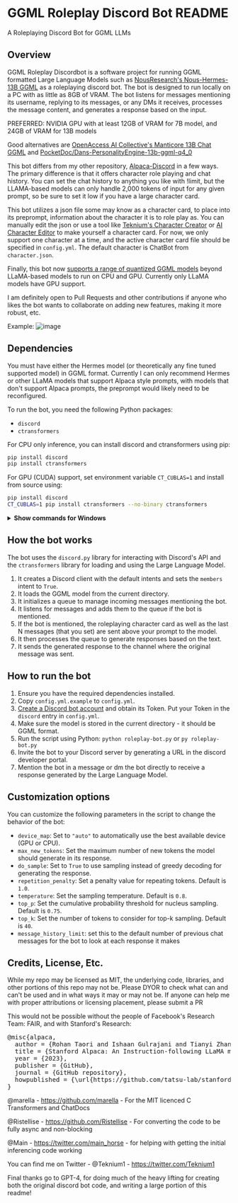 # GGML Roleplay Discord Bot README
A Roleplaying Discord Bot for GGML LLMs

## Overview
GGML Roleplay Discordbot is a software project for running GGML formatted Large Language Models such as [NousResearch's Nous-Hermes-13B GGML](https://huggingface.co/TheBloke/Nous-Hermes-13B-GGML) as a roleplaying discord bot. The bot is designed to run locally on a PC with as little as 8GB of VRAM. The bot listens for messages mentioning its username, replying to its messages, or any DMs it receives, processes the message content, and generates a response based on the input.

PREFERRED: NVIDIA GPU with at least 12GB of VRAM for 7B model, and 24GB of VRAM for 13B models

Good alternatives are [OpenAccess AI Collective's Manticore 13B Chat GGML](https://huggingface.co/TheBloke/manticore-13b-chat-pyg-GGML)
and [PocketDoc/Dans-PersonalityEngine-13b-ggml-q4_0](https://huggingface.co/PocketDoc/Dans-PersonalityEngine-13b-ggml-q4_0)

This bot differs from my other repository, [Alpaca-Discord](https://github.com/teknium1/alpaca-discord) in a few ways.
The primary difference is that it offers character role playing and chat history. You can set the chat history to anything you like with !limit, but the LLAMA-based models can only handle 2,000 tokens of input for any given prompt, so be sure to set it low if you have a large character card.

This bot utilizes a json file some may know as a character card, to place into its preprompt, information about the character it is to role play as.
You can manually edit the json or use a tool like [Teknium's Character Creator](https://teknium1.github.io/charactercreator/index.html) or [AI Character Editor](https://zoltanai.github.io/character-editor/) to make yourself a character card.
For now, we only support one character at a time, and the active character card file should be specified in `config.yml`.  The default character is ChatBot from `character.json`.

Finally, this bot now [supports a range of quantized GGML models](https://github.com/marella/ctransformers#supported-models) beyond LLaMA-based models to run on CPU and GPU. Currently only LLaMA models have GPU support.

I am definitely open to Pull Requests and other contributions if anyone who likes the bot wants to collaborate on adding new features, making it more robust, etc.

Example:
![image](https://user-images.githubusercontent.com/127238744/228260843-f623d17a-fb0c-4289-ab59-eae1e676b4b7.png)


## Dependencies
You must have either the Hermes model (or theoretically any fine tuned supported model) in GGML format.
Currently I can only recommend Hermes or other LLaMA models that support Alpaca style prompts, with models that don't support Alpaca prompts, the preprompt would likely need to be reconfigured.

To run the bot, you need the following Python packages:
- `discord`
- `ctransformers`

For CPU only inference, you can install discord and ctransformers using pip:

```sh
pip install discord
pip install ctransformers
```

For GPU (CUDA) support, set environment variable `CT_CUBLAS=1` and install from source using:

```sh
pip install discord
CT_CUBLAS=1 pip install ctransformers --no-binary ctransformers
```

<details>
<summary><strong>Show commands for Windows</strong></summary><br>

On Windows PowerShell run:

```sh
py -m pip install discord
$env:CT_CUBLAS=1
py -m pip install ctransformers --no-binary ctransformers
```

On Windows Command Prompt run:

```sh
py -m pip install discord
set CT_CUBLAS=1
py -m pip install ctransformers --no-binary ctransformers
```

</details>


## How the bot works
The bot uses the `discord.py` library for interacting with Discord's API and the `ctransformers` library for loading and using the Large Language Model.

1. It creates a Discord client with the default intents and sets the `members` intent to `True`.
2. It loads the GGML model from the current directory.
3. It initializes a queue to manage incoming messages mentioning the bot.
4. It listens for messages and adds them to the queue if the bot is mentioned.
5. If the bot is mentioned, the roleplaying character card as well as the last N messages (that you set) are sent above your prompt to the model.
6. It then processes the queue to generate responses based on the text.
7. It sends the generated response to the channel where the original message was sent. 

## How to run the bot
1. Ensure you have the required dependencies installed.
2. Copy `config.yml.example` to `config.yml`.
3. [Create a Discord bot account](https://discordpy.readthedocs.io/en/stable/discord.html) and obtain its Token. Put your Token in the `discord` entry in `config.yml`.
4. Make sure the model is stored in the current directory - it should be GGML format.
5. Run the script using Python:
`python roleplay-bot.py` or `py roleplay-bot.py`
6. Invite the bot to your Discord server by generating a URL in the discord developer portal.
7. Mention the bot in a message or dm the bot directly to receive a response generated by the Large Language Model.

## Customization options
You can customize the following parameters in the script to change the behavior of the bot:

- `device_map`: Set to `"auto"` to automatically use the best available device (GPU or CPU).
- `max_new_tokens`: Set the maximum number of new tokens the model should generate in its response.
- `do_sample`: Set to `True` to use sampling instead of greedy decoding for generating the response.
- `repetition_penalty`: Set a penalty value for repeating tokens. Default is `1.0`.
- `temperature`: Set the sampling temperature. Default is `0.8`.
- `top_p`: Set the cumulative probability threshold for nucleus sampling. Default is `0.75`.
- `top_k`: Set the number of tokens to consider for top-k sampling. Default is `40`.
- `message_history_limit`: set this to the default number of previous chat messages for the bot to look at each response it makes

## Credits, License, Etc.
While my repo may be licensed as MIT, the underlying code, libraries, and other portions of this repo may not be. Please DYOR to check what can
and can't be used and in what ways it may or may not be. If anyone can help me with proper attributions or licensing placement, please submit a PR

This would not be possible without the people of Facebook's Research Team: FAIR, and with Stanford's Research:
<pre>
@misc{alpaca,
  author = {Rohan Taori and Ishaan Gulrajani and Tianyi Zhang and Yann Dubois and Xuechen Li and Carlos Guestrin and Percy Liang and Tatsunori B. Hashimoto },
  title = {Stanford Alpaca: An Instruction-following LLaMA model},
  year = {2023},
  publisher = {GitHub},
  journal = {GitHub repository},
  howpublished = {\url{https://github.com/tatsu-lab/stanford_alpaca}},
}
</pre>

@marella - https://github.com/marella - For the MIT licenced C Transformers and ChatDocs

@Ristellise - https://github.com/Ristellise - For converting the code to be fully async and non-blocking

@Main - https://twitter.com/main_horse - for helping with getting the initial inferencing code working

You can find me on Twitter - @Teknium1 - https://twitter.com/Teknium1

Final thanks go to GPT-4, for doing much of the heavy lifting for creating both the original discord bot code, and writing a large portion of this readme! 
